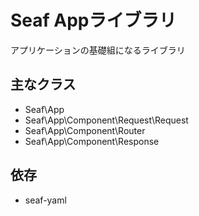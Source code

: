 Seaf Appライブラリ
======================

アプリケーションの基礎組になるライブラリ

主なクラス
---------------------

* Seaf\App
* Seaf\App\Component\Request\Request
* Seaf\App\Component\Router
* Seaf\App\Component\Response


依存
---------------------
* seaf-yaml
